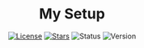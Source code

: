 <h1 align="center">My Setup</h1>

<div align="center">

[![License](https://img.shields.io/github/license/gersonfaneto/MySetup?style=for-the-badge&logo=appveyor)](https://github.com/gersonfaneto/MySetup/blob/main/LICENSE)
[![Stars](https://img.shields.io/github/stars/gersonfaneto/MySetup?style=for-the-badge&logo=appveyor)](https://github.com/gersonfaneto/MySetup)
![Status](https://img.shields.io/static/v1?label=STATUS&message=DEVELOPMENT+🚧&color=yellow&style=for-the-badge)
![Version](https://img.shields.io/static/v1?label=VERSION&message=1.0&color=success&style=for-the-badge)

</div>
